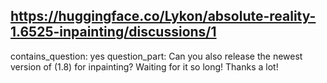 ## https://huggingface.co/Lykon/absolute-reality-1.6525-inpainting/discussions/1

contains_question: yes
question_part: Can you also release the newest version of (1.8) for inpainting? Waiting for it so long! Thanks a lot!